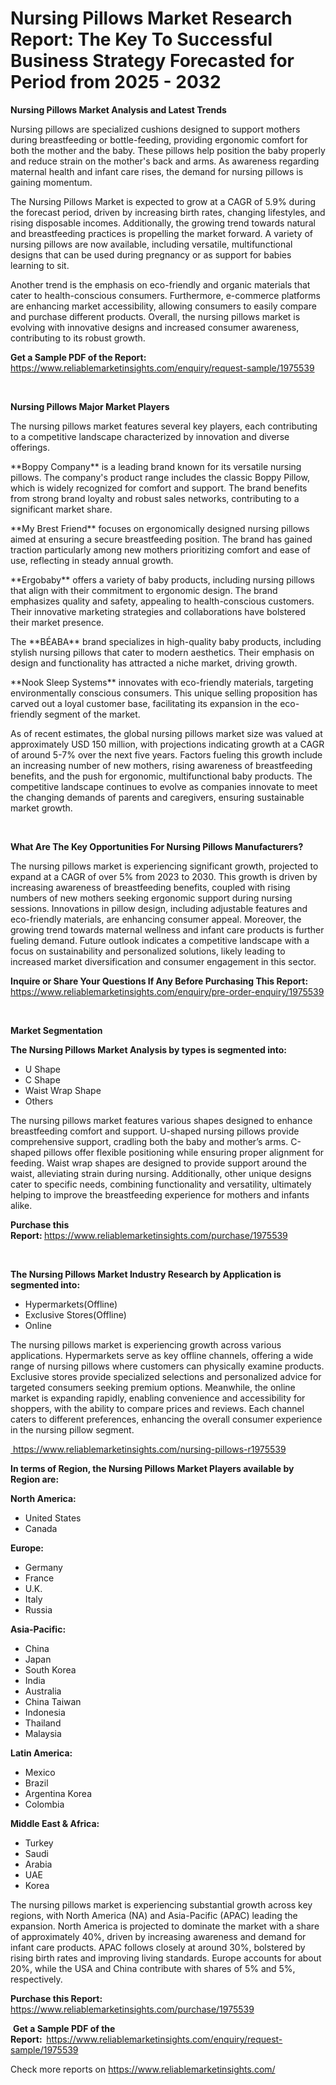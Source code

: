 <p><h1>Nursing Pillows Market Research Report: The Key To Successful Business Strategy Forecasted for Period from 2025 - 2032</h1></p><p><strong>Nursing Pillows Market Analysis and Latest Trends</strong></p>
<p><p>Nursing pillows are specialized cushions designed to support mothers during breastfeeding or bottle-feeding, providing ergonomic comfort for both the mother and the baby. These pillows help position the baby properly and reduce strain on the mother's back and arms. As awareness regarding maternal health and infant care rises, the demand for nursing pillows is gaining momentum.</p><p>The Nursing Pillows Market is expected to grow at a CAGR of 5.9% during the forecast period, driven by increasing birth rates, changing lifestyles, and rising disposable incomes. Additionally, the growing trend towards natural and breastfeeding practices is propelling the market forward. A variety of nursing pillows are now available, including versatile, multifunctional designs that can be used during pregnancy or as support for babies learning to sit.</p><p>Another trend is the emphasis on eco-friendly and organic materials that cater to health-conscious consumers. Furthermore, e-commerce platforms are enhancing market accessibility, allowing consumers to easily compare and purchase different products. Overall, the nursing pillows market is evolving with innovative designs and increased consumer awareness, contributing to its robust growth.</p></p>
<p><strong>Get a Sample PDF of the Report:&nbsp;</strong> <a href="https://www.reliablemarketinsights.com/enquiry/request-sample/1975539?utm_campaign=3586&utm_medium=2&utm_source=Github&utm_content=ia&utm_term=05042025&utm_id=nursing-pillows">https://www.reliablemarketinsights.com/enquiry/request-sample/1975539</a></p>
<p>&nbsp;</p>
<p><strong>Nursing Pillows Major Market Players</strong></p>
<p><p>The nursing pillows market features several key players, each contributing to a competitive landscape characterized by innovation and diverse offerings. </p><p>**Boppy Company** is a leading brand known for its versatile nursing pillows. The company's product range includes the classic Boppy Pillow, which is widely recognized for comfort and support. The brand benefits from strong brand loyalty and robust sales networks, contributing to a significant market share.</p><p>**My Brest Friend** focuses on ergonomically designed nursing pillows aimed at ensuring a secure breastfeeding position. The brand has gained traction particularly among new mothers prioritizing comfort and ease of use, reflecting in steady annual growth.</p><p>**Ergobaby** offers a variety of baby products, including nursing pillows that align with their commitment to ergonomic design. The brand emphasizes quality and safety, appealing to health-conscious customers. Their innovative marketing strategies and collaborations have bolstered their market presence.</p><p>The **BÉABA** brand specializes in high-quality baby products, including stylish nursing pillows that cater to modern aesthetics. Their emphasis on design and functionality has attracted a niche market, driving growth.</p><p>**Nook Sleep Systems** innovates with eco-friendly materials, targeting environmentally conscious consumers. This unique selling proposition has carved out a loyal customer base, facilitating its expansion in the eco-friendly segment of the market.</p><p>As of recent estimates, the global nursing pillows market size was valued at approximately USD 150 million, with projections indicating growth at a CAGR of around 5-7% over the next five years. Factors fueling this growth include an increasing number of new mothers, rising awareness of breastfeeding benefits, and the push for ergonomic, multifunctional baby products. The competitive landscape continues to evolve as companies innovate to meet the changing demands of parents and caregivers, ensuring sustainable market growth.</p></p>
<p>&nbsp;</p>
<p><strong>What Are The Key Opportunities For Nursing Pillows Manufacturers?</strong></p>
<p><p>The nursing pillows market is experiencing significant growth, projected to expand at a CAGR of over 5% from 2023 to 2030. This growth is driven by increasing awareness of breastfeeding benefits, coupled with rising numbers of new mothers seeking ergonomic support during nursing sessions. Innovations in pillow design, including adjustable features and eco-friendly materials, are enhancing consumer appeal. Moreover, the growing trend towards maternal wellness and infant care products is further fueling demand. Future outlook indicates a competitive landscape with a focus on sustainability and personalized solutions, likely leading to increased market diversification and consumer engagement in this sector.</p></p>
<p><strong>Inquire or Share Your Questions If Any Before Purchasing This Report:</strong> <a href="https://www.reliablemarketinsights.com/enquiry/pre-order-enquiry/1975539?utm_campaign=3586&utm_medium=2&utm_source=Github&utm_content=ia&utm_term=05042025&utm_id=nursing-pillows">https://www.reliablemarketinsights.com/enquiry/pre-order-enquiry/1975539</a></p>
<p>&nbsp;</p>
<p><strong>Market Segmentation</strong></p>
<p><strong>The Nursing Pillows Market Analysis by types is segmented into:</strong></p>
<p><ul><li>U Shape</li><li>C Shape</li><li>Waist Wrap Shape</li><li>Others</li></ul></p>
<p><p>The nursing pillows market features various shapes designed to enhance breastfeeding comfort and support. U-shaped nursing pillows provide comprehensive support, cradling both the baby and mother’s arms. C-shaped pillows offer flexible positioning while ensuring proper alignment for feeding. Waist wrap shapes are designed to provide support around the waist, alleviating strain during nursing. Additionally, other unique designs cater to specific needs, combining functionality and versatility, ultimately helping to improve the breastfeeding experience for mothers and infants alike.</p></p>
<p><strong>Purchase this Report:&nbsp;</strong><a href="https://www.reliablemarketinsights.com/purchase/1975539?utm_campaign=3586&utm_medium=2&utm_source=Github&utm_content=ia&utm_term=05042025&utm_id=nursing-pillows">https://www.reliablemarketinsights.com/purchase/1975539</a></p>
<p>&nbsp;</p>
<p><strong>The Nursing Pillows Market Industry Research by Application is segmented into:</strong></p>
<p><ul><li>Hypermarkets(Offline)</li><li>Exclusive Stores(Offline)</li><li>Online</li></ul></p>
<p><p>The nursing pillows market is experiencing growth across various applications. Hypermarkets serve as key offline channels, offering a wide range of nursing pillows where customers can physically examine products. Exclusive stores provide specialized selections and personalized advice for targeted consumers seeking premium options. Meanwhile, the online market is expanding rapidly, enabling convenience and accessibility for shoppers, with the ability to compare prices and reviews. Each channel caters to different preferences, enhancing the overall consumer experience in the nursing pillow segment.</p></p>
<p><a href="https://www.reliablemarketinsights.com/nursing-pillows-r1975539?utm_campaign=3586&utm_medium=2&utm_source=Github&utm_content=ia&utm_term=05042025&utm_id=nursing-pillows">&nbsp;https://www.reliablemarketinsights.com/nursing-pillows-r1975539</a></p>
<p><strong>In terms of Region, the Nursing Pillows Market Players available by Region are:</strong></p>
<p>
    <p> <strong> North America: </strong>
        <ul>
            <li>United States</li>
            <li>Canada</li>
        </ul>
        </p> 
    <p> <strong> Europe: </strong>
        <ul>
            <li>Germany</li>
            <li>France</li>
            <li>U.K.</li>
            <li>Italy</li>
            <li>Russia</li>
        </ul>
        </p> 
    <p> <strong> Asia-Pacific: </strong>
        <ul>
            <li>China</li>
            <li>Japan</li>
            <li>South Korea</li>
            <li>India</li>
            <li>Australia</li>
            <li>China Taiwan</li>
            <li>Indonesia</li>
            <li>Thailand</li>
            <li>Malaysia</li>
        </ul>
        </p> 
    <p> <strong> Latin America: </strong>
        <ul>
            <li>Mexico</li>
            <li>Brazil</li>
            <li>Argentina Korea</li>
            <li>Colombia</li>
        </ul>
        </p> 
    <p> <strong> Middle East & Africa: </strong>
        <ul>
            <li>Turkey</li>
            <li>Saudi</li>
            <li>Arabia</li>
            <li>UAE</li>
            <li>Korea</li>
        </ul>
    </p>
    </p>
<p><p>The nursing pillows market is experiencing substantial growth across key regions, with North America (NA) and Asia-Pacific (APAC) leading the expansion. North America is projected to dominate the market with a share of approximately 40%, driven by increasing awareness and demand for infant care products. APAC follows closely at around 30%, bolstered by rising birth rates and improving living standards. Europe accounts for about 20%, while the USA and China contribute with shares of 5% and 5%, respectively.</p></p>
<p><strong>Purchase this Report: </strong><a href="https://www.reliablemarketinsights.com/purchase/1975539?utm_campaign=3586&utm_medium=2&utm_source=Github&utm_content=ia&utm_term=05042025&utm_id=nursing-pillows">https://www.reliablemarketinsights.com/purchase/1975539</a></p>
<p>&nbsp;<strong>Get a Sample PDF of the Report:&nbsp;&nbsp;</strong><a href="https://www.reliablemarketinsights.com/enquiry/request-sample/1975539?utm_campaign=3586&utm_medium=2&utm_source=Github&utm_content=ia&utm_term=05042025&utm_id=nursing-pillows">https://www.reliablemarketinsights.com/enquiry/request-sample/1975539</a></p>
<p><strong></strong></p>
<p>Check more reports on <a href="https://www.reliablemarketinsights.com/?utm_campaign=3586&utm_medium=2&utm_source=Github&utm_content=ia&utm_term=05042025&utm_id=nursing-pillows">https://www.reliablemarketinsights.com/</a></p>